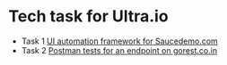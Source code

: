 # Tech task for Ultra.io

- Task 1 [UI automation framework for Saucedemo.com](/ultra-ui-automation)
- Task 2 [Postman tests for an endpoint on gorest.co.in](/postman)

